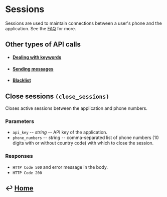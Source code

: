 Sessions
========

Sessions are used to maintain connections between a user's phone and the application. See the [FAQ](https://github.com/CarouselSMS/API/tree/master/FAQ.md) for more.

Other types of API calls
------------------------

- #### [Dealing with keywords](https://github.com/CarouselSMS/API/tree/master/sections/api/keywords.md)

- #### [Sending messages](https://github.com/CarouselSMS/API/tree/master/sections/api/messaging.md)

- #### [Blacklist](https://github.com/CarouselSMS/API/tree/master/sections/api/blacklist.md)


Close sessions `(close_sessions)`
---------------------------------

Closes active sessions between the application and phone numbers.

### Parameters

-   `api_key` -- *string* -- API key of the application.
-   `phone_numbers` -- *string* -- comma-separated list of phone numbers (10
    digits with or without country code) with which to close the session.

### Responses

-   `HTTP Code 500` and error message in the body.
-   `HTTP Code 200`


&#8617; [Home](https://github.com/CarouselSMS/API)
--------------